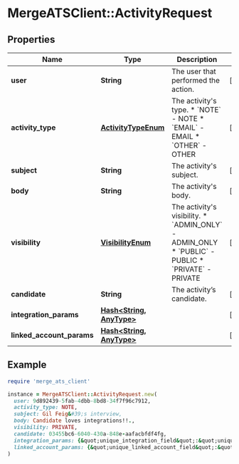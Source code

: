 # MergeATSClient::ActivityRequest

## Properties

| Name | Type | Description | Notes |
| ---- | ---- | ----------- | ----- |
| **user** | **String** | The user that performed the action. | [optional] |
| **activity_type** | [**ActivityTypeEnum**](ActivityTypeEnum.md) | The activity&#39;s type.  * &#x60;NOTE&#x60; - NOTE * &#x60;EMAIL&#x60; - EMAIL * &#x60;OTHER&#x60; - OTHER | [optional] |
| **subject** | **String** | The activity&#39;s subject. | [optional] |
| **body** | **String** | The activity&#39;s body. | [optional] |
| **visibility** | [**VisibilityEnum**](VisibilityEnum.md) | The activity&#39;s visibility.  * &#x60;ADMIN_ONLY&#x60; - ADMIN_ONLY * &#x60;PUBLIC&#x60; - PUBLIC * &#x60;PRIVATE&#x60; - PRIVATE | [optional] |
| **candidate** | **String** | The activity’s candidate. | [optional] |
| **integration_params** | [**Hash&lt;String, AnyType&gt;**](AnyType.md) |  | [optional] |
| **linked_account_params** | [**Hash&lt;String, AnyType&gt;**](AnyType.md) |  | [optional] |

## Example

```ruby
require 'merge_ats_client'

instance = MergeATSClient::ActivityRequest.new(
  user: 9d892439-5fab-4dbb-8bd8-34f7f96c7912,
  activity_type: NOTE,
  subject: Gil Feig&#39;s interview,
  body: Candidate loves integrations!!.,
  visibility: PRIVATE,
  candidate: 03455bc6-6040-430a-848e-aafacbfdf4fg,
  integration_params: {&quot;unique_integration_field&quot;:&quot;unique_integration_field_value&quot;},
  linked_account_params: {&quot;unique_linked_account_field&quot;:&quot;unique_linked_account_field_value&quot;}
)
```

